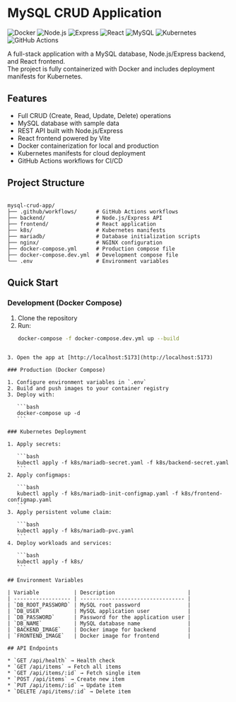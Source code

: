 # MySQL CRUD Application

![Docker](https://img.shields.io/badge/Docker-2496ED?logo=docker&logoColor=white)
![Node.js](https://img.shields.io/badge/Node.js-43853D?logo=node.js&logoColor=white)
![Express](https://img.shields.io/badge/Express.js-000000?logo=express&logoColor=white)
![React](https://img.shields.io/badge/React-61DAFB?logo=react&logoColor=black)
![MySQL](https://img.shields.io/badge/MySQL-4479A1?logo=mysql&logoColor=white)
![Kubernetes](https://img.shields.io/badge/Kubernetes-326CE5?logo=kubernetes&logoColor=white)
![GitHub Actions](https://img.shields.io/badge/GitHub%20Actions-2088FF?logo=github-actions&logoColor=white)

A full-stack application with a MySQL database, Node.js/Express backend, and React frontend.  
The project is fully containerized with Docker and includes deployment manifests for Kubernetes.

## Features

- Full CRUD (Create, Read, Update, Delete) operations
- MySQL database with sample data
- REST API built with Node.js/Express
- React frontend powered by Vite
- Docker containerization for local and production
- Kubernetes manifests for cloud deployment
- GitHub Actions workflows for CI/CD

## Project Structure

```

mysql-crud-app/
├── .github/workflows/      # GitHub Actions workflows
├── backend/                # Node.js/Express API
├── frontend/               # React application
├── k8s/                    # Kubernetes manifests
├── mariadb/                # Database initialization scripts
├── nginx/                  # NGINX configuration
├── docker-compose.yml      # Production compose file
├── docker-compose.dev.yml  # Development compose file
└── .env                    # Environment variables

````

## Quick Start

### Development (Docker Compose)

1. Clone the repository  
2. Run:  
   ```bash
   docker-compose -f docker-compose.dev.yml up --build
````

3. Open the app at [http://localhost:5173](http://localhost:5173)

### Production (Docker Compose)

1. Configure environment variables in `.env`
2. Build and push images to your container registry
3. Deploy with:

   ```bash
   docker-compose up -d
   ```

### Kubernetes Deployment

1. Apply secrets:

   ```bash
   kubectl apply -f k8s/mariadb-secret.yaml -f k8s/backend-secret.yaml
   ```
2. Apply configmaps:

   ```bash
   kubectl apply -f k8s/mariadb-init-configmap.yaml -f k8s/frontend-configmap.yaml
   ```
3. Apply persistent volume claim:

   ```bash
   kubectl apply -f k8s/mariadb-pvc.yaml
   ```
4. Deploy workloads and services:

   ```bash
   kubectl apply -f k8s/
   ```

## Environment Variables

| Variable           | Description                       |
| ------------------ | --------------------------------- |
| `DB_ROOT_PASSWORD` | MySQL root password               |
| `DB_USER`          | MySQL application user            |
| `DB_PASSWORD`      | Password for the application user |
| `DB_NAME`          | MySQL database name               |
| `BACKEND_IMAGE`    | Docker image for backend          |
| `FRONTEND_IMAGE`   | Docker image for frontend         |

## API Endpoints

* `GET /api/health` → Health check
* `GET /api/items` → Fetch all items
* `GET /api/items/:id` → Fetch single item
* `POST /api/items` → Create new item
* `PUT /api/items/:id` → Update item
* `DELETE /api/items/:id` → Delete item
